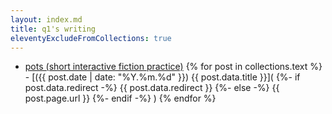 ```yaml
---
layout: index.md
title: q1's writing
eleventyExcludeFromCollections: true
---
```


- [pots (short interactive fiction practice)](https://quewon.github.io/pots/)
{% for post in collections.text %} - [({{ post.date | date: "%Y.%m.%d" }}) {{ post.data.title }}](
    {%- if post.data.redirect -%}
        {{ post.data.redirect }}
    {%- else -%}
        {{ post.page.url }}
    {%- endif -%}
)
{% endfor %}